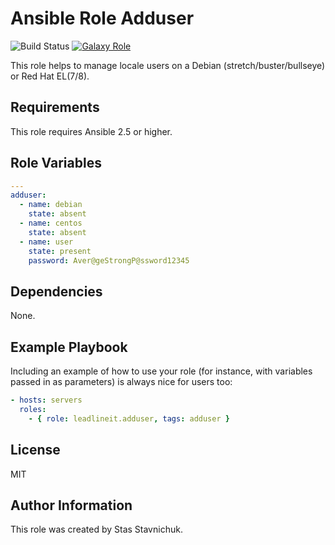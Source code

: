 # Ansible Role Adduser

![Build Status](https://github.com/leadlineit/ansible-role-adduser/actions/workflows/ansible-galaxy-ci.yml/badge.svg)
[![Galaxy Role](https://img.shields.io/badge/Ansible--Galaxy-leadlineit.adduser-blue.svg?logo=ansible&logoColor=white)](https://galaxy.ansible.com/leadlineit/adduser/)

This role helps to manage locale users on a Debian (stretch/buster/bullseye) or Red Hat EL(7/8).

Requirements
------------

This role requires Ansible 2.5 or higher.

Role Variables
--------------

```yaml
---
adduser:
  - name: debian
    state: absent
  - name: centos
    state: absent
  - name: user
    state: present
    password: Aver@geStrongP@ssword12345
```

Dependencies
------------

None.

Example Playbook
----------------

Including an example of how to use your role (for instance, with variables passed in as parameters) is always nice for users too:

```yaml
- hosts: servers
  roles:
    - { role: leadlineit.adduser, tags: adduser }
```

License
-------

MIT

Author Information
------------------

This role was created by Stas Stavnichuk.
